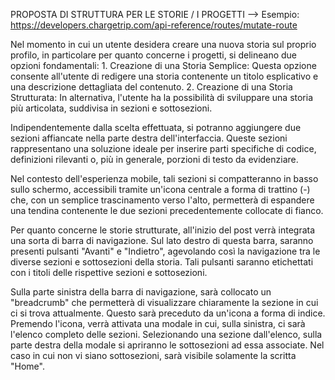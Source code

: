 PROPOSTA DI STRUTTURA PER LE STORIE / I PROGETTI --> Esempio: https://developers.chargetrip.com/api-reference/routes/mutate-route

Nel momento in cui un utente desidera creare una nuova storia sul proprio profilo, in particolare per quanto concerne i progetti, si delineano due opzioni fondamentali:
    1. Creazione di una Storia Semplice: Questa opzione consente all'utente di redigere una storia contenente un titolo esplicativo e una descrizione dettagliata del contenuto.
    2. Creazione di una Storia Strutturata: In alternativa, l'utente ha la possibilità di sviluppare una storia più articolata, suddivisa in sezioni e sottosezioni.

Indipendentemente dalla scelta effettuata, si potranno aggiungere due sezioni affiancate nella parte destra dell'interfaccia.
Queste sezioni rappresentano una soluzione ideale per inserire parti specifiche di codice, definizioni rilevanti o, più in generale, porzioni di testo da evidenziare.

Nel contesto dell'esperienza mobile, tali sezioni si compatteranno in basso sullo schermo, accessibili tramite un'icona centrale a forma di trattino (-) che, 
con un semplice trascinamento verso l'alto, permetterà di espandere una tendina contenente le due sezioni precedentemente collocate di fianco.

Per quanto concerne le storie strutturate, all'inizio del post verrà integrata una sorta di barra di navigazione. 
Sul lato destro di questa barra, saranno presenti pulsanti "Avanti" e "Indietro", agevolando così la navigazione tra le diverse sezioni e sottosezioni della storia. 
Tali pulsanti saranno etichettati con i titoli delle rispettive sezioni e sottosezioni.

Sulla parte sinistra della barra di navigazione, sarà collocato un "breadcrumb" che permetterà di visualizzare chiaramente la sezione in cui ci si trova attualmente. 
Questo sarà preceduto da un'icona a forma di indice. Premendo l'icona, verrà attivata una modale in cui, sulla sinistra, ci sarà l'elenco completo delle sezioni. 
Selezionando una sezione dall'elenco, sulla parte destra della modale si apriranno le sottosezioni ad essa associate. Nel caso in cui non vi siano sottosezioni, sarà visibile solamente la scritta "Home".

